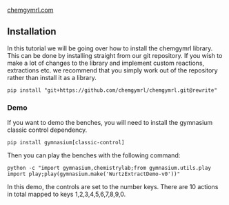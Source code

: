 [chemgymrl.com](https://chemgymrl.com/)

## Installation

In this tutorial we will be going over how to install the chemgymrl library. This can be done by installing straight from our git repository. If you wish to make a lot of changes to the library and implement custom reactions, extractions etc. we recommend that you simply work out of the repository rather than install it as a library.
 
```commandline
pip install "git+https://github.com/chemgymrl/chemgymrl.git@rewrite"
```


### Demo

If you want to demo the benches, you will need to install the gymnasium classic control dependency. 
```
pip install gymnasium[classic-control]
```


Then you can play the benches with the following command:
```commandline
python -c "import gymnasium,chemistrylab;from gymnasium.utils.play import play;play(gymnasium.make('WurtzExtractDemo-v0'))"
```
In this demo, the controls are set to the number keys. There are 10 actions in total mapped to keys 1,2,3,4,5,6,7,8,9,0.